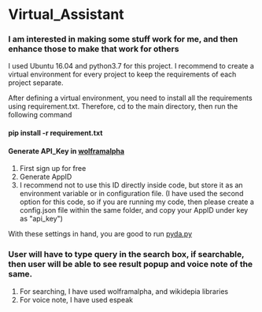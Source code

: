 # Virtual_Assistant
### I am interested in making some stuff work for me, and then enhance those to make that work for others

I used Ubuntu 16.04 and python3.7 for this project. I recommend to create a virtual environment for every project to
keep the requirements of each project separate.

After defining a virtual environment, you need to install all the requirements using requirement.txt.
Therefore, cd to the main directory, then run the following command
#### pip install -r requirement.txt

#### Generate API_Key in [wolframalpha](https://developer.wolframalpha.com/portal/myapps/index.html "wolframalpha")
1. First sign up for free
2. Generate AppID
3. I recommend not to use this ID directly inside code, but store it as an environment variable or in configuration file.
    (I have used the second option for this code, so if you are running my code, then please create a config.json file
    within the same folder, and copy your AppID under key as "api_key")


With these settings in hand, you are good to run [pyda.py](https://github.com/chandms/Virtual_Assistant/blob/master/pyda.py)

### User will have to type query in the search box, if searchable, then user will be able to see result popup and voice note of the same.
1. For searching, I have used wolframalpha, and wikidepia libraries
2. For voice note, I have used espeak
